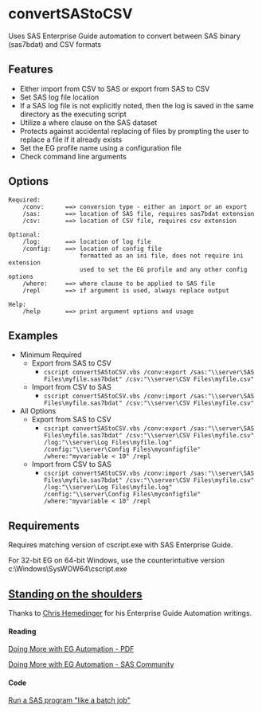 # convertSAStoCSV
Uses SAS Enterprise Guide automation to convert between SAS binary (sas7bdat) and CSV formats

## Features
* Either import from CSV to SAS or export from SAS to CSV
* Set SAS log file location
* If a SAS log file is not explicitly noted, then the log is saved in the same directory as the executing script
* Utilize a where clause on the SAS dataset
* Protects against accidental replacing of files by prompting the user to replace a file if it already exists
* Set the EG profile name using a configuration file
* Check command line arguments

## Options
```
Required:
    /conv:      ==> conversion type - either an import or an export
    /sas:       ==> location of SAS file, requires sas7bdat extension
    /csv:       ==> location of CSV file, requires csv extension

Optional:
    /log:       ==> location of log file
    /config:    ==> location of config file
                    formatted as an ini file, does not require ini extension
                    used to set the EG profile and any other config options
    /where:     ==> where clause to be applied to SAS file
    /repl       ==> if argument is used, always replace output

Help:
    /help       ==> print argument options and usage
```

## Examples
* Minimum Required
    * Export from SAS to CSV
        * `cscript convertSAStoCSV.vbs /conv:export /sas:"\\server\SAS Files\myfile.sas7bdat" /csv:"\\server\CSV Files\myfile.csv"`
    * Import from CSV to SAS
        * `cscript convertSAStoCSV.vbs /conv:import /sas:"\\server\SAS Files\myfile.sas7bdat" /csv:"\\server\CSV Files\myfile.csv"`
* All Options
    * Export from SAS to CSV
        * `cscript convertSAStoCSV.vbs /conv:export /sas:"\\server\SAS Files\myfile.sas7bdat" /csv:"\\server\CSV Files\myfile.csv" /log:"\\server\Log Files\myfile.log" /config:"\\server\Config Files\myconfigfile" /where:"myvariable < 10" /repl`
    * Import from CSV to SAS
        * `cscript convertSAStoCSV.vbs /conv:import /sas:"\\server\SAS Files\myfile.sas7bdat" /csv:"\\server\CSV Files\myfile.csv" /log:"\\server\Log Files\myfile.log" /config:"\\server\Config Files\myconfigfile" /where:"myvariable < 10" /repl`

## Requirements
Requires matching version of cscript.exe with SAS Enterprise Guide.

For 32-bit EG on 64-bit Windows, use the counterintuitive version c:\Windows\SysWOW64\cscript.exe

## [Standing on the shoulders](https://en.wikipedia.org/wiki/Standing_on_the_shoulders_of_giants)
Thanks to [Chris Hemedinger](https://github.com/cjdinger) for his Enterprise Guide Automation writings.

#### Reading
[Doing More with EG Automation - PDF](http://support.sas.com/documentation/onlinedoc/guide/examples/SASGF2012/Hemedinger_298-2012.pdf)

[Doing More with EG Automation - SAS Community](http://www.sascommunity.org/wiki/Not_Just_for_Scheduling:_Doing_More_with_SAS_Enterprise_Guide_Automation)

#### Code
[Run a SAS program "like a batch job"](http://support.sas.com/documentation/onlinedoc/guide/examples/SASGF2012/BatchProject.vbs.txt)
